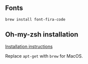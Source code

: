 ## Fonts

`brew install font-fira-code`

## Oh-my-zsh installation

[Installation instructions](https://gist.github.com/n1snt/454b879b8f0b7995740ae04c5fb5b7df)

Replace `apt-get` with `brew` for MacOS.
